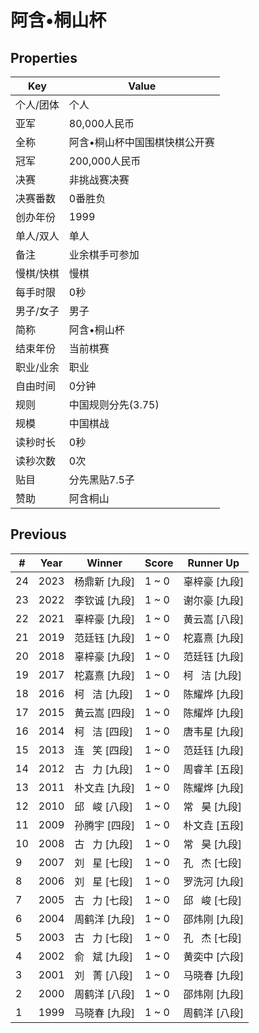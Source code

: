 # 阿含•桐山杯

## Properties

| Key | Value |
| --- | ----- |
| 个人/团体 | 个人 |
| 亚军 | 80,000人民币 |
| 全称 | 阿含•桐山杯中国围棋快棋公开赛 |
| 冠军 | 200,000人民币 |
| 决赛 | 非挑战赛决赛 |
| 决赛番数 | 0番胜负 |
| 创办年份 | 1999 |
| 单人/双人 | 单人 |
| 备注 | 业余棋手可参加 |
| 慢棋/快棋 | 慢棋 |
| 每手时限 | 0秒 |
| 男子/女子 | 男子 |
| 简称 | 阿含•桐山杯 |
| 结束年份 | 当前棋赛 |
| 职业/业余 | 职业 |
| 自由时间 | 0分钟 |
| 规则 | 中国规则分先(3.75) |
| 规模 | 中国棋战 |
| 读秒时长 | 0秒 |
| 读秒次数 | 0次 |
| 贴目 | 分先黑贴7.5子 |
| 赞助 | 阿含桐山 |

## Previous

| # | Year | Winner | Score | Runner Up |
| --- | --- | --- | --- | --- |
| 24 | 2023 | 杨鼎新 [九段] | 1 ~ 0 | 辜梓豪 [九段] |
| 23 | 2022 | 李钦诚 [九段] | 1 ~ 0 | 谢尔豪 [九段] |
| 22 | 2021 | 辜梓豪 [九段] | 1 ~ 0 | 黄云嵩 [八段] |
| 21 | 2019 | 范廷钰 [九段] | 1 ~ 0 | 柁嘉熹 [九段] |
| 20 | 2018 | 辜梓豪 [九段] | 1 ~ 0 | 范廷钰 [九段] |
| 19 | 2017 | 柁嘉熹 [九段] | 1 ~ 0 | 柯   洁 [九段] |
| 18 | 2016 | 柯   洁 [九段] | 1 ~ 0 | 陈耀烨 [九段] |
| 17 | 2015 | 黄云嵩 [四段] | 1 ~ 0 | 陈耀烨 [九段] |
| 16 | 2014 | 柯   洁 [四段] | 1 ~ 0 | 唐韦星 [九段] |
| 15 | 2013 | 连   笑 [四段] | 1 ~ 0 | 范廷钰 [九段] |
| 14 | 2012 | 古   力 [九段] | 1 ~ 0 | 周睿羊 [五段] |
| 13 | 2011 | 朴文垚 [九段] | 1 ~ 0 | 陈耀烨 [九段] |
| 12 | 2010 | 邱   峻 [八段] | 1 ~ 0 | 常   昊 [九段] |
| 11 | 2009 | 孙腾宇 [四段] | 1 ~ 0 | 朴文垚 [五段] |
| 10 | 2008 | 古   力 [九段] | 1 ~ 0 | 常   昊 [九段] |
| 9 | 2007 | 刘   星 [七段] | 1 ~ 0 | 孔   杰 [七段] |
| 8 | 2006 | 刘   星 [七段] | 1 ~ 0 | 罗洗河 [九段] |
| 7 | 2005 | 古   力 [七段] | 1 ~ 0 | 邱   峻 [七段] |
| 6 | 2004 | 周鹤洋 [九段] | 1 ~ 0 | 邵炜刚 [九段] |
| 5 | 2003 | 古   力 [七段] | 1 ~ 0 | 孔   杰 [七段] |
| 4 | 2002 | 俞   斌 [九段] | 1 ~ 0 | 黄奕中 [六段] |
| 3 | 2001 | 刘   菁 [八段] | 1 ~ 0 | 马晓春 [九段] |
| 2 | 2000 | 周鹤洋 [八段] | 1 ~ 0 | 邵炜刚 [九段] |
| 1 | 1999 | 马晓春 [九段] | 1 ~ 0 | 周鹤洋 [八段] |

